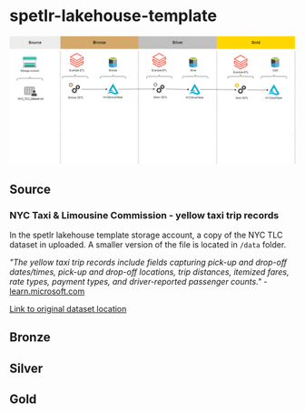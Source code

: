 # spetlr-lakehouse-template

![medallion-architecture](medallion_architecture.drawio.png)


## Source

### NYC Taxi & Limousine Commission - yellow taxi trip records

In the spetlr lakehouse template storage account, a copy of the NYC TLC dataset in uploaded. A smaller version of the file is located in `/data` folder.

*"The yellow taxi trip records include fields capturing pick-up and drop-off dates/times, pick-up and drop-off locations, trip distances, itemized fares, rate types, payment types, and driver-reported passenger counts."* - [learn.microsoft.com](https://learn.microsoft.com/en-us/azure/open-datasets/dataset-taxi-yellow?tabs=azureml-opendatasets)

[Link to original dataset location](https://www.nyc.gov/site/tlc/about/tlc-trip-record-data.page)

## Bronze


## Silver


## Gold
